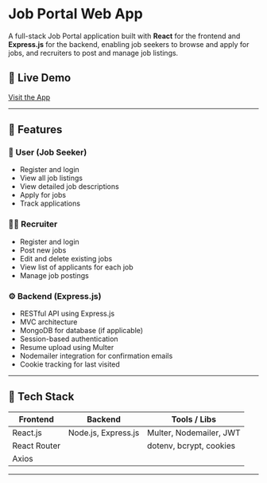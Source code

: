 # Job Portal Web App

A full-stack Job Portal application built with **React** for the frontend and **Express.js** for the backend, enabling job seekers to browse and apply for jobs, and recruiters to post and manage job listings.

## 🔗 Live Demo

[Visit the App](job-portal-frontend-rho-lime.vercel.app)

---

## 🚀 Features

### 👤 User (Job Seeker)
- Register and login
- View all job listings
- View detailed job descriptions
- Apply for jobs
- Track applications

### 🧑‍💼 Recruiter
- Register and login
- Post new jobs
- Edit and delete existing jobs
- View list of applicants for each job
- Manage job postings

### ⚙️ Backend (Express.js)
- RESTful API using Express.js
- MVC architecture
- MongoDB for database (if applicable)
- Session-based authentication
- Resume upload using Multer
- Nodemailer integration for confirmation emails
- Cookie tracking for last visited

---

## 🧱 Tech Stack

| Frontend         | Backend             | Tools / Libs             |
|------------------|---------------------|---------------------------|
| React.js         | Node.js, Express.js | Multer, Nodemailer, JWT  |
| React Router     |                     | dotenv, bcrypt, cookies  |
| Axios            |                     |                           |

---

